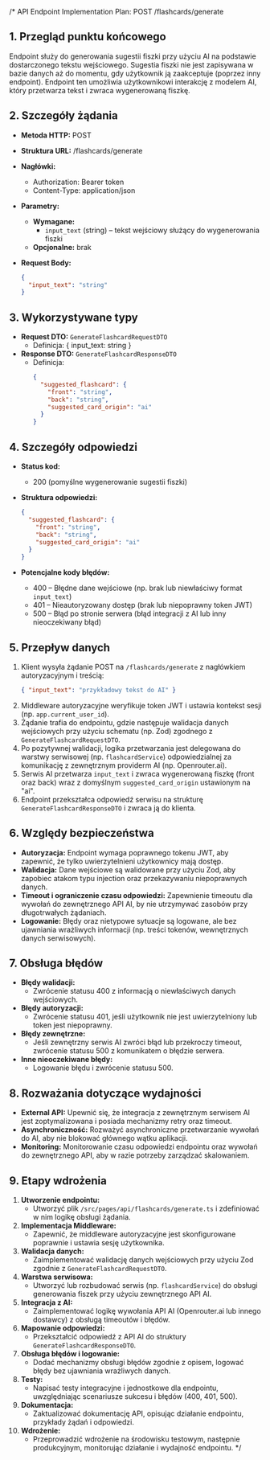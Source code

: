 /*
API Endpoint Implementation Plan: POST /flashcards/generate

## 1. Przegląd punktu końcowego

Endpoint służy do generowania sugestii fiszki przy użyciu AI na podstawie dostarczonego tekstu wejściowego. Sugestia fiszki nie jest zapisywana w bazie danych aż do momentu, gdy użytkownik ją zaakceptuje (poprzez inny endpoint). Endpoint ten umożliwia użytkownikowi interakcję z modelem AI, który przetwarza tekst i zwraca wygenerowaną fiszkę.

## 2. Szczegóły żądania

- **Metoda HTTP:** POST
- **Struktura URL:** /flashcards/generate
- **Nagłówki:**
  - Authorization: Bearer token
  - Content-Type: application/json
- **Parametry:**
  - **Wymagane:**
    - `input_text` (string) – tekst wejściowy służący do wygenerowania fiszki
  - **Opcjonalne:** brak
- **Request Body:**

  ```json
  {
    "input_text": "string"
  }
  ```

## 3. Wykorzystywane typy

- **Request DTO:** `GenerateFlashcardRequestDTO`
  - Definicja: { input_text: string }
- **Response DTO:** `GenerateFlashcardResponseDTO`
  - Definicja: 
    ```json
    {
      "suggested_flashcard": {
        "front": "string",
        "back": "string",
        "suggested_card_origin": "ai"
      }
    }
    ```

## 4. Szczegóły odpowiedzi

- **Status kod:**
  - 200 (pomyślne wygenerowanie sugestii fiszki)
- **Struktura odpowiedzi:**

  ```json
  {
    "suggested_flashcard": {
      "front": "string",
      "back": "string",
      "suggested_card_origin": "ai"
    }
  }
  ```

- **Potencjalne kody błędów:**
  - 400 – Błędne dane wejściowe (np. brak lub niewłaściwy format `input_text`)
  - 401 – Nieautoryzowany dostęp (brak lub niepoprawny token JWT)
  - 500 – Błąd po stronie serwera (błąd integracji z AI lub inny nieoczekiwany błąd)

## 5. Przepływ danych

1. Klient wysyła żądanie POST na `/flashcards/generate` z nagłówkiem autoryzacyjnym i treścią:
   ```json
   { "input_text": "przykładowy tekst do AI" }
   ```
2. Middleware autoryzacyjne weryfikuje token JWT i ustawia kontekst sesji (np. `app.current_user_id`).
3. Żądanie trafia do endpointu, gdzie następuje walidacja danych wejściowych przy użyciu schematu (np. Zod) zgodnego z `GenerateFlashcardRequestDTO`.
4. Po pozytywnej walidacji, logika przetwarzania jest delegowana do warstwy serwisowej (np. `flashcardService`) odpowiedzialnej za komunikację z zewnętrznym providerm AI (np. Openrouter.ai).
5. Serwis AI przetwarza `input_text` i zwraca wygenerowaną fiszkę (front oraz back) wraz z domyślnym `suggested_card_origin` ustawionym na "ai".
6. Endpoint przekształca odpowiedź serwisu na strukturę `GenerateFlashcardResponseDTO` i zwraca ją do klienta.

## 6. Względy bezpieczeństwa

- **Autoryzacja:** Endpoint wymaga poprawnego tokenu JWT, aby zapewnić, że tylko uwierzytelnieni użytkownicy mają dostęp.
- **Walidacja:** Dane wejściowe są walidowane przy użyciu Zod, aby zapobiec atakom typu injection oraz przekazywaniu niepoprawnych danych.
- **Timeout i ograniczenie czasu odpowiedzi:** Zapewnienie timeoutu dla wywołań do zewnętrznego API AI, by nie utrzymywać zasobów przy długotrwałych żądaniach.
- **Logowanie:** Błędy oraz nietypowe sytuacje są logowane, ale bez ujawniania wrażliwych informacji (np. treści tokenów, wewnętrznych danych serwisowych).

## 7. Obsługa błędów

- **Błędy walidacji:**
  - Zwrócenie statusu 400 z informacją o niewłaściwych danych wejściowych.
- **Błędy autoryzacji:**
  - Zwrócenie statusu 401, jeśli użytkownik nie jest uwierzytelniony lub token jest niepoprawny.
- **Błędy zewnętrzne:**
  - Jeśli zewnętrzny serwis AI zwróci błąd lub przekroczy timeout, zwrócenie statusu 500 z komunikatem o błędzie serwera.
- **Inne nieoczekiwane błędy:**
  - Logowanie błędu i zwrócenie statusu 500.

## 8. Rozważania dotyczące wydajności

- **External API:** Upewnić się, że integracja z zewnętrznym serwisem AI jest zoptymalizowana i posiada mechanizmy retry oraz timeout.
- **Asynchroniczność:** Rozważyć asynchroniczne przetwarzanie wywołań do AI, aby nie blokować głównego wątku aplikacji.
- **Monitoring:** Monitorowanie czasu odpowiedzi endpointu oraz wywołań do zewnętrznego API, aby w razie potrzeby zarządzać skalowaniem.

## 9. Etapy wdrożenia

1. **Utworzenie endpointu:**
   - Utworzyć plik `/src/pages/api/flashcards/generate.ts` i zdefiniować w nim logikę obsługi żądania.
2. **Implementacja Middleware:**
   - Zapewnić, że middleware autoryzacyjne jest skonfigurowane poprawnie i ustawia sesję użytkownika.
3. **Walidacja danych:**
   - Zaimplementować walidację danych wejściowych przy użyciu Zod zgodnie z `GenerateFlashcardRequestDTO`.
4. **Warstwa serwisowa:**
   - Utworzyć lub rozbudować serwis (np. `flashcardService`) do obsługi generowania fiszek przy użyciu zewnętrznego API AI.
5. **Integracja z AI:**
   - Zaimplementować logikę wywołania API AI (Openrouter.ai lub innego dostawcy) z obsługą timeoutów i błędów.
6. **Mapowanie odpowiedzi:**
   - Przekształcić odpowiedź z API AI do struktury `GenerateFlashcardResponseDTO`.
7. **Obsługa błędów i logowanie:**
   - Dodać mechanizmy obsługi błędów zgodnie z opisem, logować błędy bez ujawniania wrażliwych danych.
8. **Testy:**
   - Napisać testy integracyjne i jednostkowe dla endpointu, uwzględniając scenariusze sukcesu i błędów (400, 401, 500).
9. **Dokumentacja:**
   - Zaktualizować dokumentację API, opisując działanie endpointu, przykłady żądań i odpowiedzi.
10. **Wdrożenie:**
    - Przeprowadzić wdrożenie na środowisku testowym, następnie produkcyjnym, monitorując działanie i wydajność endpointu.
*/ 